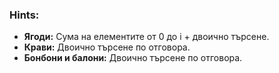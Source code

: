 ### Hints:
- <strong>Ягоди:</strong> Сума на елементите от 0 до i + двоично търсене.<br>
- <strong>Крави:</strong> Двоично търсене по отговора.<br>
- <strong>Бонбони и балони:</strong> Двоично търсене по отговора.
